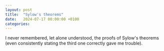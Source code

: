 ```yaml
---
layout: post
title:  "Sylow's theorems"
date:   2024-07-17 00:00:00 +0100
categories: 
---
```


I never remembered, let alone understood, the proofs of Sylow's theorems (even consistently stating the third one correctly gave me trouble). 
